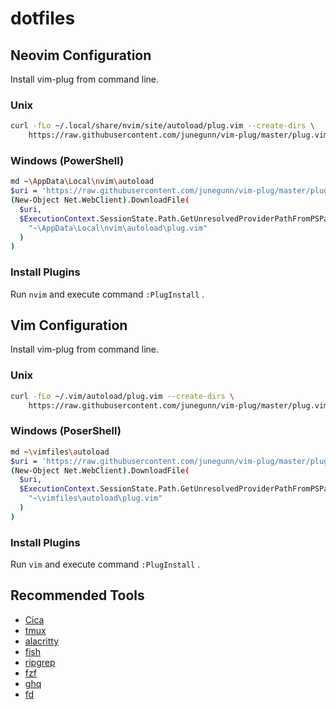 # dotfiles

## Neovim Configuration
Install vim-plug from command line.

### Unix
```sh
curl -fLo ~/.local/share/nvim/site/autoload/plug.vim --create-dirs \
    https://raw.githubusercontent.com/junegunn/vim-plug/master/plug.vim
```

### Windows (PowerShell)
```sh
md ~\AppData\Local\nvim\autoload
$uri = 'https://raw.githubusercontent.com/junegunn/vim-plug/master/plug.vim'
(New-Object Net.WebClient).DownloadFile(
  $uri,
  $ExecutionContext.SessionState.Path.GetUnresolvedProviderPathFromPSPath(
    "~\AppData\Local\nvim\autoload\plug.vim"
  )
)
```

### Install Plugins
Run `nvim` and execute  command `:PlugInstall` .

## Vim Configuration
Install vim-plug from command line.

### Unix
```sh
curl -fLo ~/.vim/autoload/plug.vim --create-dirs \
    https://raw.githubusercontent.com/junegunn/vim-plug/master/plug.vim
```

### Windows (PoserShell)
```sh
md ~\vimfiles\autoload
$uri = 'https://raw.githubusercontent.com/junegunn/vim-plug/master/plug.vim'
(New-Object Net.WebClient).DownloadFile(
  $uri,
  $ExecutionContext.SessionState.Path.GetUnresolvedProviderPathFromPSPath(
    "~\vimfiles\autoload\plug.vim"
  )
)
```

### Install Plugins
Run `vim` and execute  command `:PlugInstall` .

## Recommended Tools
* [Cica](https://github.com/miiton/Cica)
* [tmux](https://github.com/tmux/tmux)
* [alacritty](https://github.com/jwilm/alacritty)
* [fish](https://github.com/fish-shell/fish-shell)
* [ripgrep](https://github.com/BurntSushi/ripgrep)
* [fzf](https://github.com/junegunn/fzf)
* [ghq](https://github.com/motemen/ghq)
* [fd](https://github.com/sharkdp/fd)
